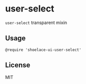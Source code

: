# user-select

`user-select` transparent mixin

## Usage

```stylus
@require 'shoelace-ui-user-select'
```

## License

MIT
